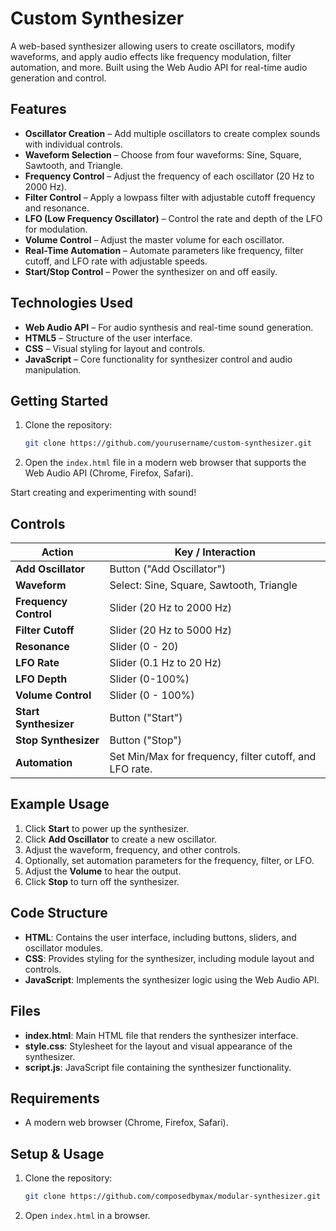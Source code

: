 # Custom Synthesizer
A web-based synthesizer allowing users to create oscillators, modify waveforms, and apply audio effects like frequency modulation, filter automation, and more. Built using the Web Audio API for real-time audio generation and control.

## Features
- **Oscillator Creation** – Add multiple oscillators to create complex sounds with individual controls.
- **Waveform Selection** – Choose from four waveforms: Sine, Square, Sawtooth, and Triangle.
- **Frequency Control** – Adjust the frequency of each oscillator (20 Hz to 2000 Hz).
- **Filter Control** – Apply a lowpass filter with adjustable cutoff frequency and resonance.
- **LFO (Low Frequency Oscillator)** – Control the rate and depth of the LFO for modulation.
- **Volume Control** – Adjust the master volume for each oscillator.
- **Real-Time Automation** – Automate parameters like frequency, filter cutoff, and LFO rate with adjustable speeds.
- **Start/Stop Control** – Power the synthesizer on and off easily.

## Technologies Used
- **Web Audio API** – For audio synthesis and real-time sound generation.
- **HTML5** – Structure of the user interface.
- **CSS** – Visual styling for layout and controls.
- **JavaScript** – Core functionality for synthesizer control and audio manipulation.

## Getting Started
1. Clone the repository:
    ```bash
    git clone https://github.com/yourusername/custom-synthesizer.git
    ```
2. Open the `index.html` file in a modern web browser that supports the Web Audio API (Chrome, Firefox, Safari).

Start creating and experimenting with sound!

## Controls

| Action                          | Key / Interaction        |
|---------------------------------|--------------------------|
| **Add Oscillator**              | Button ("Add Oscillator") |
| **Waveform**                    | Select: Sine, Square, Sawtooth, Triangle |
| **Frequency Control**           | Slider (20 Hz to 2000 Hz) |
| **Filter Cutoff**               | Slider (20 Hz to 5000 Hz) |
| **Resonance**                   | Slider (0 - 20) |
| **LFO Rate**                    | Slider (0.1 Hz to 20 Hz) |
| **LFO Depth**                   | Slider (0-100%) |
| **Volume Control**              | Slider (0 - 100%) |
| **Start Synthesizer**           | Button ("Start") |
| **Stop Synthesizer**            | Button ("Stop") |
| **Automation**                  | Set Min/Max for frequency, filter cutoff, and LFO rate. |

## Example Usage
1. Click **Start** to power up the synthesizer.
2. Click **Add Oscillator** to create a new oscillator.
3. Adjust the waveform, frequency, and other controls.
4. Optionally, set automation parameters for the frequency, filter, or LFO.
5. Adjust the **Volume** to hear the output.
6. Click **Stop** to turn off the synthesizer.

## Code Structure
- **HTML**: Contains the user interface, including buttons, sliders, and oscillator modules.
- **CSS**: Provides styling for the synthesizer, including module layout and controls.
- **JavaScript**: Implements the synthesizer logic using the Web Audio API.

## Files
- **index.html**: Main HTML file that renders the synthesizer interface.
- **style.css**: Stylesheet for the layout and visual appearance of the synthesizer.
- **script.js**: JavaScript file containing the synthesizer functionality.

## Requirements
- A modern web browser (Chrome, Firefox, Safari).


## Setup & Usage
1. Clone the repository:
    ```bash
    git clone https://github.com/composedbymax/modular-synthesizer.git
    ```
2. Open `index.html` in a browser.